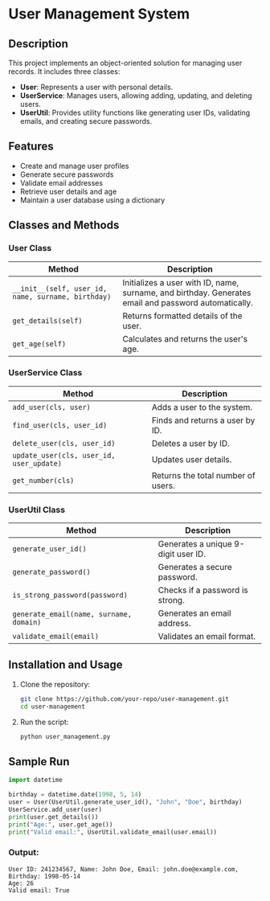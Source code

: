 # User Management System

## Description
This project implements an object-oriented solution for managing user records. It includes three classes:
- **User**: Represents a user with personal details.
- **UserService**: Manages users, allowing adding, updating, and deleting users.
- **UserUtil**: Provides utility functions like generating user IDs, validating emails, and creating secure passwords.

## Features
- Create and manage user profiles
- Generate secure passwords
- Validate email addresses
- Retrieve user details and age
- Maintain a user database using a dictionary

## Classes and Methods

### User Class
| Method | Description |
|--------|-------------|
| `__init__(self, user_id, name, surname, birthday)` | Initializes a user with ID, name, surname, and birthday. Generates email and password automatically. |
| `get_details(self)` | Returns formatted details of the user. |
| `get_age(self)` | Calculates and returns the user's age. |

### UserService Class
| Method | Description |
|--------|-------------|
| `add_user(cls, user)` | Adds a user to the system. |
| `find_user(cls, user_id)` | Finds and returns a user by ID. |
| `delete_user(cls, user_id)` | Deletes a user by ID. |
| `update_user(cls, user_id, user_update)` | Updates user details. |
| `get_number(cls)` | Returns the total number of users. |

### UserUtil Class
| Method | Description |
|--------|-------------|
| `generate_user_id()` | Generates a unique 9-digit user ID. |
| `generate_password()` | Generates a secure password. |
| `is_strong_password(password)` | Checks if a password is strong. |
| `generate_email(name, surname, domain)` | Generates an email address. |
| `validate_email(email)` | Validates an email format. |

## Installation and Usage
1. Clone the repository:
   ```bash
   git clone https://github.com/your-repo/user-management.git
   cd user-management
   ```
2. Run the script:
   ```bash
   python user_management.py
   ```

## Sample Run
```python
import datetime

birthday = datetime.date(1998, 5, 14)
user = User(UserUtil.generate_user_id(), "John", "Doe", birthday)
UserService.add_user(user)
print(user.get_details())
print("Age:", user.get_age())
print("Valid email:", UserUtil.validate_email(user.email))
```
### Output:
```
User ID: 241234567, Name: John Doe, Email: john.doe@example.com, Birthday: 1998-05-14
Age: 26
Valid email: True
```
